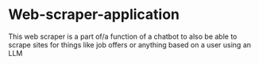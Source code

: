 # Web-scraper-application
 This web scraper is a part of/a function of a chatbot to also be able to scrape sites for things like job offers or anything based on a user using an LLM

